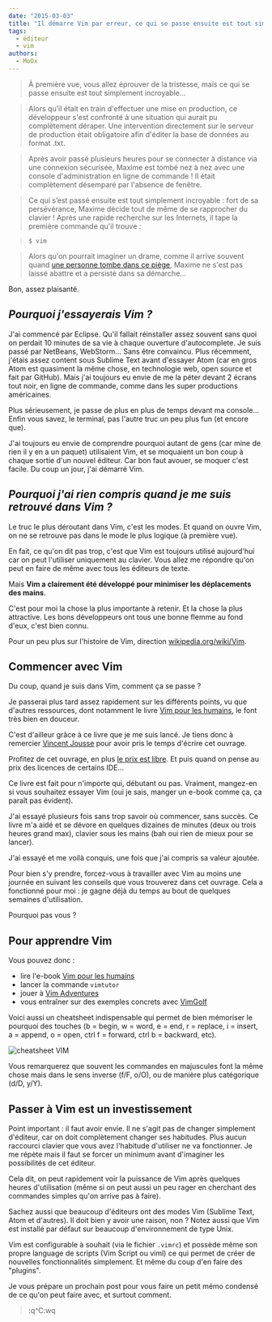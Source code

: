 ```yaml
---
date: "2015-03-03"
title: "Il démarre Vim par erreur, ce qui se passe ensuite est tout simplement bluffant"
tags:
  - éditeur
  - vim
authors:
  - MoOx
---
```


> À première vue, vous allez éprouver de la tristesse, mais ce qui se passe
> ensuite est tout simplement incroyable...

> Alors qu’il était en train d'effectuer une mise en production, ce développeur
> s'est confronté à une situation qui aurait pu complètement déraper. Une
> intervention directement sur le serveur de production était obligatoire afin
> d'éditer la base de données au format .txt.

> Après avoir passé plusieurs heures pour se connecter à distance via une
> connexion sécurisée, Maxime est tombé nez à nez avec une console
> d'administration en ligne de commande ! Il était complètement désemparé par
> l'absence de fenêtre.

> Ce qui s’est passé ensuite est tout simplement incroyable : fort de sa
> persévérance, Maxime décide tout de même de se rapprocher du clavier ! Après
> une rapide recherche sur les Internets, il tape la première commande qu'il
> trouve :

> ```console
> $ vim
> ```

> Alors qu'on pourrait imaginer un drame, comme il arrive souvent quand [une
> personne tombe dans ce piège](https://duckduckgo.com/?q=I+am+stuck+in+VIM),
> Maxime ne s'est pas laissé abattre et a persisté dans sa démarche...

Bon, assez plaisanté.

## _Pourquoi j'essayerais Vim ?_

J'ai commencé par Eclipse. Qu'il fallait réinstaller assez souvent sans quoi on
perdait 10 minutes de sa vie à chaque ouverture d'autocomplete. Je suis passé
par NetBeans, WebStorm... Sans être convaincu. Plus récemment, j'étais assez
content sous Sublime Text avant d'essayer Atom (car en gros Atom est quasiment
la même chose, en technologie web, open source et fait par GitHub). Mais j'ai
toujours eu envie de me la péter devant 2 écrans tout noir, en ligne de
commande, comme dans les super productions américaines.

Plus sérieusement, je passe de plus en plus de temps devant ma console... Enfin
vous savez, le terminal, pas l'autre truc un peu plus fun (et encore que).

J'ai toujours eu envie de comprendre pourquoi autant de gens (car mine de rien
il y en a un paquet) utilisaient Vim, et se moquaient un bon coup à chaque
sortie d'un nouvel éditeur. Car bon faut avouer, se moquer c'est facile. Du coup
un jour, j'ai démarré Vim.

## _Pourquoi j'ai rien compris quand je me suis retrouvé dans Vim ?_

Le truc le plus déroutant dans Vim, c'est les modes. Et quand on ouvre Vim, on
ne se retrouve pas dans le mode le plus logique (à première vue).

En fait, ce qu'on dit pas trop, c'est que Vim est toujours utilisé aujourd'hui
car on peut l'utiliser uniquement au clavier. Vous allez me répondre qu'on peut
en faire de même avec tous les éditeurs de texte.

Mais **Vim a clairement été développé pour minimiser les déplacements des
mains**.

C'est pour moi la chose la plus importante à retenir. Et la chose la plus
attractive. Les bons développeurs ont tous une bonne flemme au fond d'eux, c'est
bien connu.

Pour un peu plus sur l'histoire de Vim, direction
[wikipedia.org/wiki/Vim](https://fr.wikipedia.org/wiki/Vim).

## Commencer avec Vim

Du coup, quand je suis dans Vim, comment ça se passe ?

Je passerai plus tard assez rapidement sur les différents points, vu que
d'autres ressources, dont notamment le livre [Vim pour les
humains](https://vimebook.com/), le font très bien en douceur.

C'est d'ailleur grâce à ce livre que je me suis lancé. Je tiens donc à remercier
[Vincent Jousse](http://viserlalune.com/) pour avoir pris le temps d'écrire cet
ouvrage.

Profitez de cet ouvrage, en plus [le prix est
libre](http://ploum.net/le-prix-libre-une-impossible-utopie/). Et puis quand on
pense au prix des licences de certains IDE...

Ce livre est fait pour n'importe qui, débutant ou pas. Vraiment, mangez-en si
vous souhaitez essayer Vim (oui je sais, manger un e-book comme ça, ça paraît
pas évident).

J'ai essayé plusieurs fois sans trop savoir où commencer, sans succès. Ce livre
m'a aidé et se dévore en quelques dizaines de minutes (deux ou trois heures
grand max), clavier sous les mains (bah oui rien de mieux pour se lancer).

J'ai essayé et me voilà conquis, une fois que j'ai compris sa valeur ajoutée.

Pour bien s'y prendre, forcez-vous à travailler avec Vim au moins une journée en
suivant les conseils que vous trouverez dans cet ouvrage. Cela a fonctionné pour
moi : je gagne déjà du temps au bout de quelques semaines d'utilisation.

Pourquoi pas vous ?

## Pour apprendre Vim

Vous pouvez donc :

* lire l'e-book [Vim pour les humains](http://vimebook.com)
* lancer la commande `vimtutor`
* jouer à [Vim Adventures](http://vim-adventures.com/)
* vous entraîner sur des exemples concrets avec [VimGolf](http://vimgolf.com/)

Voici aussi un cheatsheet indispensable qui permet de bien mémoriser le pourquoi
des touches (b = begin, w = word, e = end, r = replace, i = insert, a = append,
o = open, ctrl f = forward, ctrl b = backward, etc).

![cheatsheet VIM](../vim-cheatsheet.gif)

Vous remarquerez que souvent les commandes en majuscules font la même chose mais
dans le sens inverse (f/F, o/O), ou de manière plus catégorique (d/D, y/Y).

## Passer à Vim est un investissement

Point important : il faut avoir envie. Il ne s'agit pas de changer simplement
d'éditeur, car on doit complètement changer ses habitudes. Plus aucun raccourci
clavier que vous avez l'habitude d'utiliser ne va fonctionner. Je me répète mais
il faut se forcer un minimum avant d'imaginer les possibilités de cet éditeur.

Cela dit, on peut rapidement voir la puissance de Vim après quelques heures
d'utilisation (même si on peut aussi un peu rager en cherchant des commandes
simples qu'on arrive pas à faire).

Sachez aussi que beaucoup d'éditeurs ont des modes Vim (Sublime Text, Atom et
d'autres). Il doit bien y avoir une raison, non ? Notez aussi que Vim est
installé par défaut sur beaucoup d'environnement de type Unix.

Vim est configurable à souhait (via le fichier `.vimrc`) et possède même son
propre language de scripts (Vim Script ou viml) ce qui permet de créer de
nouvelles fonctionnalités simplement. Et même du coup d'en faire des "plugins".

Je vous prépare un prochain post pour vous faire un petit mémo condensé de ce
qu'on peut faire avec, et surtout comment.

> :q^C:wq
